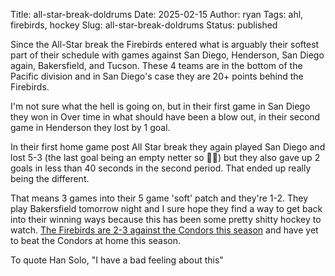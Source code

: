 Title: all-star-break-doldrums
Date: 2025-02-15
Author: ryan
Tags: ahl, firebirds, hockey
Slug: all-star-break-doldrums
Status: published

Since the All-Star break the Firebirds entered what is arguably their softest part of their schedule with games against San Diego, Henderson, San Diego again, Bakersfield, and Tucson. These 4 teams are in the bottom of the Pacific division and in San Diego's case they are 20+ points behind the Firebirds.

I'm not sure what the hell is going on, but in their first game in San Diego they won in Over time in what should have been a blow out, in their second game in Henderson they lost by 1 goal.

In their first home game post All Star break they again played San Diego and lost 5-3 (the last goal being an empty netter so 🤷🏼) but they also gave up 2 goals in less than 40 seconds in the second period. That ended up really being the different.

That means 3 games into their 5 game 'soft' patch and they're 1-2. They play Bakersfield tomorrow night and I sure hope they find a way to get back into their winning ways because this has been some pretty shitty hockey to watch. [The Firebirds are 2-3 against the Condors this season](https://ahl-data.ryancheley.com/games?sql=select+*%0D%0Afrom%0D%0A++games+g%0D%0Ainner+join+dim_date+d+on+g.game_date+%3D+d.date%0D%0A++where+d.season+%3D+%272024-25%27%0D%0A++and+%28%0D%0A++%28home_team%3D%27Coachella+Valley+Firebirds%27+and+away_team+%3D+%27Bakersfield+Condors%27%29%0D%0A++or+%0D%0A++away_team%3D%27Coachella+Valley+Firebirds%27+and+home_team+%3D+%27Bakersfield+Condors%27%0D%0A++%29%0D%0Aorder+by%0D%0A++g.game_id%0D%0A) and have yet to beat the Condors at home this season.

To quote Han Solo, "I have a bad feeling about this"
